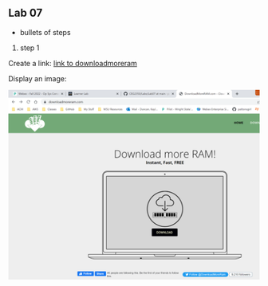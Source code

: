## Lab 07

- bullets of steps
1. step 1

Create a link: [link to downloadmoreram](https://downloadmoreram.com/)

Display an image: 

![picture of downloadmore website](DownloadMoreRAM.PNG)
